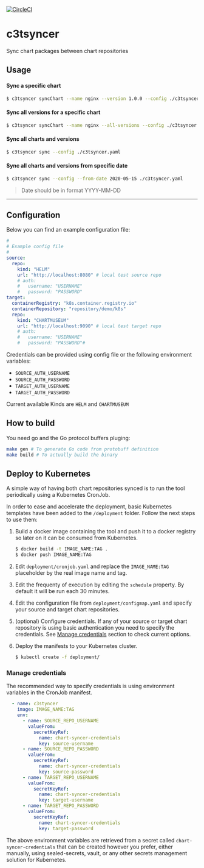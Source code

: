 [![CircleCI](https://circleci.com/gh/bitnami-labs/chart-repository-syncer.svg?style=svg&circle-token=91105ed254723ef1e3af739f6d31dc845136828c)](https://circleci.com/gh/bitnami-labs/chart-repository-syncer/tree/master)


# c3tsyncer

Sync chart packages between chart repositories

## Usage

#### Sync a specific chart

~~~bash
$ c3tsyncer syncChart --name nginx --version 1.0.0 --config ./c3tsyncer.yaml
~~~

#### Sync all versions for a specific chart

~~~bash
$ c3tsyncer syncChart --name nginx --all-versions --config ./c3tsyncer.yaml
~~~

#### Sync all charts and versions

~~~bash
$ c3tsyncer sync --config ./c3tsyncer.yaml
~~~

#### Sync all charts and versions from specific date

~~~bash
$ c3tsyncer sync --config --from-date 2020-05-15 ./c3tsyncer.yaml
~~~

 > Date should be in format YYYY-MM-DD

----

## Configuration

Below you can find an example configuration file:

~~~yaml
#
# Example config file
#
source:
  repo:
    kind: "HELM"
    url: "http://localhost:8080" # local test source repo
    # auth:
    #   username: "USERNAME"
    #   password: "PASSWORD"
target:
  containerRegistry: "k8s.container.registry.io"
  containerRepository: "repository/demo/k8s"
  repo:
    kind: "CHARTMUSEUM"
    url: "http://localhost:9090" # local test target repo
    # auth:
    #   username: "USERNAME"
    #   password: "PASSWORD"#
~~~

Credentials can be provided using config file or the following environment variables:

- `SOURCE_AUTH_USERNAME`
- `SOURCE_AUTH_PASSWORD`
- `TARGET_AUTH_USERNAME`
- `TARGET_AUTH_PASSWORD`

Current available Kinds are `HELM` and `CHARTMUSEUM`

## How to build

You need go and the Go protocol buffers pluging:

~~~bash
make gen # To generate Go code from protobuff definition
make build # To actually build the binary
~~~~

## Deploy to Kubernetes

A simple way of having both chart repositories synced is to run the tool periodically using a Kubernetes CronJob.

In order to ease and accelerate the deployment, basic Kubernetes templates have been added to the `/deployment` folder. Follow the next steps to use them:

1. Build a docker image containing the tool and push it to a docker registry so later on it can be consumed from Kubernetes.

    ~~~bash
    $ docker build -t IMAGE_NAME:TAG .
    $ docker push IMAGE_NAME:TAG
    ~~~

1. Edit `deployment/cronjob.yaml` and replace the `IMAGE_NAME:TAG` placeholder by the real image name and tag.

1. Edit the frequenty of execution by editing the `schedule` property. By default it will be run each 30 minutes.

1. Edit the configuration file from `deployment/configmap.yaml` and specify your source and target chart repositories.

1. (optional) Configure credentials. If any of your source or target chart repository is using basic authentication you need to specify the credentials. See [Manage credentials](#manage-credentials) section to check current options.

1. Deploy the manifests to your Kubernetes cluster.

    ~~~bash
    $ kubectl create -f deployment/
    ~~~

### Manage credentials

The recommended way to specify credentials is using environment variables in the CronJob manifest.

~~~yaml
  - name: c3styncer
    image: IMAGE_NAME:TAG
    env:
      - name: SOURCE_REPO_USERNAME
        valueFrom:
          secretKeyRef:
            name: chart-syncer-credentials
            key: source-username
      - name: SOURCE_REPO_PASSWORD
        valueFrom:
          secretKeyRef:
            name: chart-syncer-credentials
            key: source-password
      - name: TARGET_REPO_USERNAME
        valueFrom:
          secretKeyRef:
            name: chart-syncer-credentials
            key: target-username
      - name: TARGET_REPO_PASSWORD
        valueFrom:
          secretKeyRef:
            name: chart-syncer-credentials
            key: target-password
~~~

The above environment variables are retrieved from a secret called `chart-syncer-credentials` that can be created however you prefer, either manually, using sealed-secrets, vault, or any other secrets management solution for Kubernetes.
